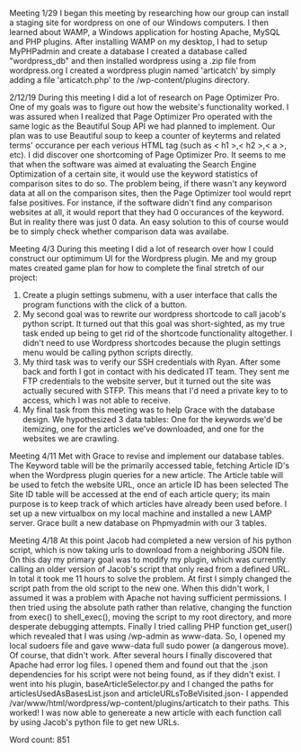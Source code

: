 <!DOCTYPE html>
<html>
<body>
<p>  
Meeting 1/29
I began this meeting by researching how our group can install a staging site for wordpress on one of our Windows computers.
I then learned about WAMP, a Windows application for hosting Apache, MySQL and PHP  plugins.
After installing WAMP on my desktop, I had to setup MyPHPadmin and create a database
I created a database called "wordpress_db" and then installed wordpress using a .zip file from wordpress.org
I created a wordpress plugin named 'articatch' by simply adding a file 'articatch.php' to the /wp-content/plugins directory.

2/12/19
During this meeting I did a lot of research on Page Optimizer Pro. One of my goals was to figure out how the website's functionality worked.
I was assured when I realized that Page Optimizer Pro operated with the same logic as the Beautiful Soup API we had planned to implement.
Our plan was to use Beautiful soup to keep a counter of keyterms and related terms' occurance per each verious HTML tag (such as < h1 >,< h2 >,< a >, etc).
I did discover one shortcoming of Page Optimizer Pro. It seems to me that when the software was aimed at evaluating the Search Engine Optimization of a certain site, it would use the keyword statistics of comparison sites to do so. 
The problem being, if there wasn't any keyword data at all on the comparison sites, then the Page Optimizer tool would reprt false positives.
For instance, if the software didn't find any comparison websites at all, it would report that they had 0 occurances of the keyword. But in reality there was just 0 data.
An easy solution to this of course would be to simply check whether comparison data was availabe.


Meeting 4/3
During this meeting I did a lot of research over how I could construct our optimimum UI for the Wordpress plugin.
Me and my group mates created game plan for how to complete the final stretch of our project:
1. Create a plugin settings submenu, with a user interface that calls the program functions with the click of a button.
2. My second goal was to rewrite our wordpress shortcode to call jacob's python script.
It turned out that this goal was short-sighted, as my true task ended up being to get rid of the shortcode functionality altogether.
I didn't need to use Wordpress shortcodes because the plugin settings menu would be calling python scripts directly.
3. My third task was to verify our SSH credentials with Ryan. After some back and forth I got in contact with his dedicated IT team.
They sent me FTP credentials to the website server, but it turned out the site was actually secured with STFP.
This means that I'd need a private key to to access, which I was not able to receive.
4. My final task from this meeting was to help Grace with the database design. We hypothesized 3 data tables:
One for the keywords we'd be itemizing, one for the articles we've downloaded, and one for the websites we are crawling.
 

Meeting 4/11
Met with Grace to revise and implement our database tables.
The Keyword table will be the primarily accessed table, fetching Article ID's when the Wordpress plugin queries for a new article.
The Article table will be used to fetch the website URL, once an article ID has been selected
The Site ID table will be accessed at the end of each article query; its main purpose is to keep track of which articles have already been used before.
I set up a new virtualbox on my local machine and installed a new LAMP server. Grace built a new database on Phpmyadmin with our 3 tables.

Meeting 4/18
At this point Jacob had completed a new version of his python script, which is now taking urls to download from a neighboring JSON file.
 On this day my primary goal was to modify my plugin, which was currently calling an older version of Jacob's script that only read from a defined URL.
In total it took me 11 hours to solve the problem. At first I simply changed the script path from the old script to the new one. When this didn't work, I assumed it was a problem with Apache not having sufficient permissions.
I then tried using the absolute path rather than relative, changing the function from exec() to shell_exec(), moving the script to my root directory, and more desperate debugging attempts.
Finally I tried calling PHP function get_user() which revealed that I was using /wp-admin as www-data. So, I opened my local sudoers file and gave www-data full sudo power (a dangerous move).
Of course, that didn't work. After several hours I finally discovered that Apache had error log files. I opened them and found out that the .json dependencies for his script were not being found, as if they didn't exist.
I went into his plugin, baseArticleSelector.py and I changed the paths for articlesUsedAsBasesList.json and articleURLsToBeVisited.json- I appended /var/www/html/wordpress/wp-content/plugins/articatch to their paths.
This worked! I was now able to genereate a new article with each function call by using Jacob's python file to get new URLs.

Word count: 851
  
  </p>
</body>
</html>
